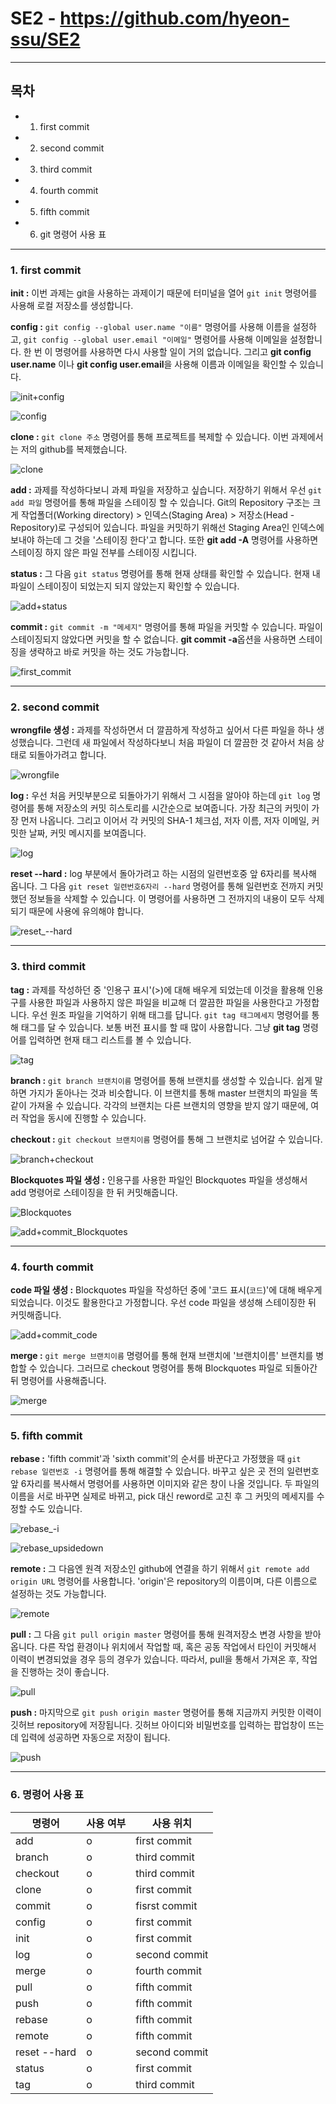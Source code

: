 # SE2 - https://github.com/hyeon-ssu/SE2

---
## **목차**  
- 1. first commit  
-  2. second commit  
- 3. third commit  
- 4. fourth commit  
- 5. fifth commit  
- 6. git 명령어 사용 표  

---

### **1. first commit**  
**init :** 이번 과제는 git을 사용하는 과제이기 때문에 터미널을 열어 `git init` 명령어를 사용해 로컬 저장소를 생성합니다.  
  
  
**config :** `git config --global user.name "이름"` 명령어를 사용해 이름을 설정하고, `git config --global user.email "이메일"` 명령어를 사용해 이메일을 설정합니다. 한 번 이 명령어를 사용하면 다시 사용할 일이 거의 없습니다. 그리고 **git config user.name** 이나 **git config user.email**을 사용해 이름과 이메일을 확인할 수 있습니다.  
  
  
![init+config](https://postfiles.pstatic.net/MjAyMTA1MDhfNzAg/MDAxNjIwNDY5NzYxNzQ2.DKXoZqX-YwLsUFm1IxFoPMBfcexeHqj9kW1a71L2f54g.9SCSkAJYtwv82F97jwiJxVs1uhI2XGaRfTk2jjDILe4g.PNG.angelcup2001/init+config.png?type=w773)  
  
  
![config](https://postfiles.pstatic.net/MjAyMTA1MDhfNDUg/MDAxNjIwNDY5Nzg1NzQ0.XTWUS_GqHzi9L2o9Ab46EEgbmRVoG0xY0w3ef7Jsmjog.GvXqSIWRtO8h8Qo-SG7e96hBtYVv_eZFlU2AVeSNOL0g.PNG.angelcup2001/config.png?type=w773)  
  
  
**clone :** `git clone 주소` 명령어를 통해 프로젝트를 복제할 수 있습니다. 이번 과제에서는 저의 github를 복제했습니다.  
  
  
![clone](https://postfiles.pstatic.net/MjAyMTA1MDhfMjky/MDAxNjIwNDY5ODA0MTIx.cgquDnRLaR9AxIk2rOVZ6_Lad0v8uSWKjQCmSIYKHbwg.FATZq-u5B9prqiGURttJIAfcEEmRI1FTD4ZPYZr4uVMg.PNG.angelcup2001/clone.png?type=w773)  
  
  
**add :** 과제를 작성하다보니 과제 파일을 저장하고 싶습니다. 저장하기 위해서 우선 `git add 파일` 명령어를 통해 파일을 스테이징 할 수 있습니다. Git의 Repository 구조는 크게 작업폴더(Working directory) > 인덱스(Staging Area) > 저장소(Head -Repository)로 구성되어 있습니다. 파일을 커밋하기 위해선 Staging Area인 인덱스에 보내야 하는데 그 것을 '스테이징 한다'고 합니다. 또한 **git add -A** 명령어를 사용하면 스테이징 하지 않은 파일 전부를 스테이징 시킵니다.  
  
  
**status :** 그 다음 `git status` 명령어를 통해 현재 상태를 확인할 수 있습니다. 현재 내 파일이 스테이징이 되었는지 되지 않았는지 확인할 수 있습니다.  
  
  
![add+status](https://postfiles.pstatic.net/MjAyMTA1MDhfMTE4/MDAxNjIwNDY5ODE3Nzc5.mKzaiUCUXf2-mYE-4sfs-1fXv5HhOM-iG5SgWoUxrTwg.02gvpFbMyc843a0x5LmANCtIK_s_WP0LKqOvqmSGV-Ig.PNG.angelcup2001/add+status.png?type=w773)  
  
  
**commit :** `git commit -m "메세지"` 명령어를 통해 파일을 커밋할 수 있습니다. 파일이 스테이징되지 않았다면 커밋을 할 수 없습니다. **git commit -a**옵션을 사용하면 스테이징을 생략하고 바로 커밋을 하는 것도 가능합니다. 
  
  
![first_commit](https://postfiles.pstatic.net/MjAyMTA1MDhfNzUg/MDAxNjIwNDY5ODM1OTQ2.AcSlPYAan-a3b-lHqGO6JnBfFovjSxO4nGhuKC942KUg.qLDzQeVDmqYQmo6joh-Iush9M2U1YS4a18F2-II950gg.PNG.angelcup2001/first_commit.png?type=w773)  

---

### **2. second commit**  
**wrongfile 생성 :** 과제를 작성하면서 더 깔끔하게 작성하고 싶어서 다른 파일을 하나 생성했습니다. 그런데 새 파일에서 작성하다보니 처음 파일이 더 깔끔한 것 같아서 처음 상태로 되돌아가려고 합니다.  
  
  
![wrongfile](https://postfiles.pstatic.net/MjAyMTA1MDhfMTkz/MDAxNjIwNDY5ODQ3MTU0.nQ_xdgIQYWr3hehWOzIRYLUQxc6zyicR8ktC13DeTYUg.A-o1ps52kjrrzSXC0KBPLtgBWaUBUmD466IYja9K3SIg.PNG.angelcup2001/wrongfile.png?type=w773)  
  
  
**log :** 우선 처음 커밋부분으로 되돌아가기 위해서 그 시점을 알아야 하는데 `git log` 명령어를 통해 저장소의 커밋 히스토리를 시간순으로 보여줍니다. 가장 최근의 커밋이 가장 먼저 나옵니다. 그리고 이어서 각 커밋의 SHA-1 체크섬, 저자 이름, 저자 이메일, 커밋한 날짜, 커밋 메시지를 보여줍니다.  
  
  
![log](https://postfiles.pstatic.net/MjAyMTA1MDhfODAg/MDAxNjIwNDY5ODU5MTkz.UK5KFQ43iyPDo0q5kxZBQ3fNV2AqD4-waH8bazr1lH0g.xjtIRn3BT-HQeh6mNBhiAVN88I2MVa3C2dXl4OouIr8g.PNG.angelcup2001/log.png?type=w773)  
  
  
**reset --hard :** log 부분에서 돌아가려고 하는 시점의 일련번호중 앞 6자리를 복사해 옵니다. 그 다음 `git reset 일련번호6자리 --hard` 명령어를 통해 일련번호 전까지 커밋했던 정보들을 삭제할 수 있습니다. 이 명령어를 사용하면 그 전까지의 내용이 모두 삭제되기 때문에 사용에 유의해야 합니다.  
  
  
![reset_--hard](https://postfiles.pstatic.net/MjAyMTA1MDhfMjg5/MDAxNjIwNDY5ODc3NDU4.riBtrJ83DkeaAjCic8idUy46fAR7qifEmTyP5AwX9sIg.O6-IBiqPAgpkQK3V2VOsCqokWvOoxnfhgXrwiSONEDIg.PNG.angelcup2001/reset_--hard.png?type=w773)  

---

### **3. third commit**  
**tag :** 과제를 작성하던 중 '인용구 표시'(>)에 대해 배우게 되었는데 이것을 활용해 인용구를 사용한 파일과 사용하지 않은 파일을 비교해 더 깔끔한 파일을 사용한다고 가정합니다. 우선 원조 파일을 기억하기 위해 태그를 답니다. `git tag 태그메세지` 명령어를 통해 태그를 달 수 있습니다. 보통 버전 표시를 할 때 많이 사용합니다. 그냥 **git tag** 명령어를 입력하면 현재 태그 리스트를 볼 수 있습니다.  
  
  
![tag](https://postfiles.pstatic.net/MjAyMTA1MDhfNTYg/MDAxNjIwNDY5ODg1NDkx.OhPeOdXFJ8T2hECajs3YghlB0xJsA8LmiuULspUZrW0g.NhdcMGM1bm1wrt1w5ffv4NmXyGomd1_ewjuXTTJXewAg.PNG.angelcup2001/tag.png?type=w773)  
  
  
**branch :** `git branch 브랜치이름` 명령어를 통해 브랜치를 생성할 수 있습니다. 쉽게 말하면 가지가 돋아나는 것과 비슷합니다. 이 브랜치를 통해 master 브랜치의 파일을 똑같이 가져올 수 있습니다. 각각의 브랜치는 다른 브랜치의 영향을 받지 않기 때문에, 여러 작업을 동시에 진행할 수 있습니다.  
  
  
**checkout :** `git checkout 브랜치이름` 명령어를 통해 그 브랜치로 넘어갈 수 있습니다.  
  
  
![branch+checkout](https://postfiles.pstatic.net/MjAyMTA1MDhfMjkw/MDAxNjIwNDY5OTA3MjA5.Ej38i2Ez-SZxBMtGgdD6-KEbg3wKAa8OdZVz-NBJ9Ikg.MHe7CSxI4kX-4Lqm75Ep8eSMMF4Zh3Qx0ZDiMJKE5jIg.PNG.angelcup2001/branch+checkout.png?type=w773)  
  
  
**Blockquotes 파일 생성 :** 인용구를 사용한 파일인 Blockquotes 파일을 생성해서 add 명령어로 스테이징을 한 뒤 커밋해줍니다.  
  
  
![Blockquotes](https://postfiles.pstatic.net/MjAyMTA1MDhfODMg/MDAxNjIwNDY5OTE4NTQ1.ZRH4KgoXiuO0IY8zE4KLq2D2iCNk-08ln9gFApNlliUg.I8htAiRemA4PcVXXyIOGsI6v5cSePMQie6OtooIpnEQg.PNG.angelcup2001/Blockquotes.png?type=w773)  
  
  
![add+commit_Blockquotes](https://postfiles.pstatic.net/MjAyMTA1MDhfMjkw/MDAxNjIwNDY5OTM4MDM0.-IVu_DdhZugwcA7JnRgSW-sXp2RXvyYphxXCjYH4otIg.TdPLgcvooIR1G9D1LIMXH8tncBR0PkQL1lDuuwRokh0g.PNG.angelcup2001/add+commit_Blockquotes.png?type=w773)  

---

### **4. fourth commit**  
**code 파일 생성 :** Blockquotes 파일을 작성하던 중에 '코드 표시(`코드`)'에 대해 배우게 되었습니다. 이것도 활용한다고 가정합니다. 우선 code 파일을 생성해 스테이징한 뒤 커밋해줍니다.  
  
  
![add+commit_code](https://postfiles.pstatic.net/MjAyMTA1MDhfMTI1/MDAxNjIwNDY5OTQ3NDgw.qmN1lxMKtO64FfNvEdNOCk8vGIUJtI_lKOJDwfWqipsg.TOK69IPgf4c8u8s03EKRCdsm6iRk_qvz4khn4H2S0OAg.PNG.angelcup2001/add+commit_code.png?type=w773)  
  
  
**merge :** `git merge 브랜치이름` 명령어를 통해 현재 브랜치에 '브랜치이름' 브랜치를 병합할 수 있습니다. 그러므로 checkout 명령어를 통해 Blockquotes 파일로 되돌아간 뒤 명령어를 사용해줍니다.  
  
  
![merge](https://postfiles.pstatic.net/MjAyMTA1MDhfMzQg/MDAxNjIwNDY5OTY4Nzc5.VWlB0VHIQK8vM0K9E8ihW1XhwjCr3NvJdZrvCXQUXxAg.50QkqZEf219TiE4Bi-iJzd_qKiSwhzBiXUUgNV7oChcg.PNG.angelcup2001/merge.png?type=w773)  

---

### **5. fifth commit**  
**rebase :** 'fifth commit'과 'sixth commit'의 순서를 바꾼다고 가정했을 때 `git rebase 일련번호 -i` 명령어를 통해 해결할 수 있습니다. 바꾸고 싶은 곳 전의 일련번호 앞 6자리를 복사해서 명령어를 사용하면 이미지와 같은 창이 나올 것입니다. 두 파일의 이름을 서로 바꾸면 실제로 바뀌고, pick 대신 reword로 고친 후 그 커밋의 메세지를 수정할 수도 있습니다.  
  
  
![rebase_-i](https://postfiles.pstatic.net/MjAyMTA1MDhfMTQy/MDAxNjIwNDc5MzY5Njkx.OqV3Lcnvmj_SNccOkeeCngIAZwQW_x0ml6U8R7Lp1hcg.80tDIMO22QhEPSSfzWL8kWZ4r0Xht-78YUPB6ZPU788g.PNG.angelcup2001/rebase_-i.png?type=w773)  
  
  
![rebase_upsidedown](https://postfiles.pstatic.net/MjAyMTA1MDhfMjAg/MDAxNjIwNDc5Mzg3Nzkw.RuuEnpy23T9_ULOpddkikdvbVYSH_nNpb855tuigby4g.qlLKC-wtl3ENwdYAOlXnzRqJPjoqj7QoxBecdLUFLa0g.PNG.angelcup2001/rebase_upsidedown.png?type=w773)  
  
  
**remote :** 그 다음엔 원격 저장소인 github에 연결을 하기 위해서 `git remote add origin URL` 명령어를 사용합니다. 'origin'은 repository의 이름이며, 다른 이름으로 설정하는 것도 가능합니다.  
  
  
![remote](https://postfiles.pstatic.net/MjAyMTA1MDhfOTAg/MDAxNjIwNDc5Mzk2MzI4._p5HQmhks5vLmapXCWWOFep2FtHKu9I6dE7lFscyvs4g.j-e7kuf9Ptn5gRqhcVAyqO65dHXSlJmIUcI2WAVi2xYg.PNG.angelcup2001/remote.png?type=w773)  
  
  
**pull :**  그 다음 `git pull origin master` 명령어를 통해 원격저장소 변경 사항을 받아옵니다. 다른 작업 환경이나 위치에서 작업할 때, 혹은 공동 작업에서 타인이 커밋해서 이력이 변경되었을 경우 등의 경우가 있습니다. 따라서, pull을 통해서 가져온 후, 작업을 진행하는 것이 좋습니다.  
  
  
![pull](https://postfiles.pstatic.net/MjAyMTA1MDhfODIg/MDAxNjIwNDc5NDA4ODQz.NUj7rduxht90-cjiBRMN6MCGO8Dk9l0Hcn06jkopxKgg.veo2JssCjwLevAE87dBP6R-5ut568-gnN0vQgXlsP0Mg.PNG.angelcup2001/pull.png?type=w773)  
  
  
**push :** 마지막으로 `git push origin master` 명령어를 통해 지금까지 커밋한 이력이 깃허브 repository에 저장됩니다. 깃허브 아이디와 비밀번호를 입력하는 팝업창이 뜨는데 입력에 성공하면 자동으로 저장이 됩니다.  
  
  
![push](https://postfiles.pstatic.net/MjAyMTA1MDhfMTE1/MDAxNjIwNDc5NDE3MTMw.Lh_FOfQpKxumkq5QGBABchuCymTk5zM7wRM5rCLlk3gg.gVFnf_irRv6e8mKYiSo6fEjq7CsC_F3T3rqUukaQmjog.PNG.angelcup2001/push.png?type=w773)  

---

### **6. 명령어 사용 표**  

|명령어|사용 여부|사용 위치|
|---|---|---|
|add|o|first commit|
|branch|o|third commit|
|checkout|o|third commit|
|clone|o|first commit|
|commit|o|fisrst commit|
|config|o|first commit|
|init|o|first commit|
|log|o|second commit|
|merge|o|fourth commit|
|pull|o|fifth commit|
|push|o|fifth commit|
|rebase|o|fifth commit|
|remote|o|fifth commit|
|reset --hard|o|second commit|
|status|o|first commit|
|tag|o|third commit|
